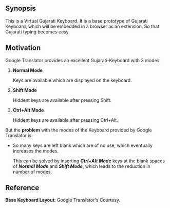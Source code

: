## Synopsis

This is a Virtual Gujarati Keyboard. It is a base prototype of Gujarati Keyboard, which will be embedded in a browser as an extension. So that Gujarati typing becomes easy.

## Motivation

Google Translator provides an excellent Gujarati-Keyboard with 3 modes.

1. **Normal Mode**

    Keys are available which are displayed on the keyboard.
2. **Shift Mode**

    Hiddent keys are available after pressing Shift.
3. **Ctrl+Alt Mode**

    Hiddent keys are available after pressing Ctrl+Alt.
    
But the **problem** with the modes of the Keyboard provided by Google Translator is:

*  So many keys are left blank which are of no use, which eventually increases the modes.
  
    This can be solved by inserting ***Ctrl+Alt Mode*** keys at the blank spaces of ***Normal Mode*** and ***Shift Mode***, which leads to the reduction in number of modes. 

## Reference

**Base Keyboard Layout**: Google Translator's Courtesy. 
